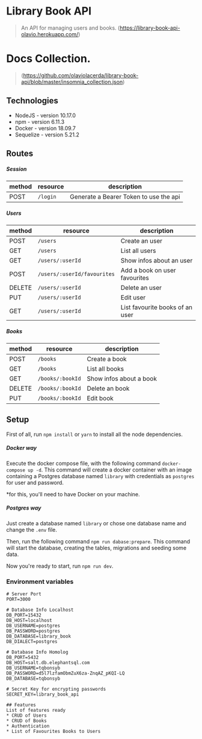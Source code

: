 # Library Book API
> An API for managing users and books. (https://library-book-api-olavio.herokuapp.com/)

# Docs Collection. 
> (https://github.com/olaviolacerda/library-book-api/blob/master/insomnia_collection.json)

## Technologies
* NodeJS - version 10.17.0
* npm - version 6.11.3
* Docker - version 18.09.7
* Sequelize - version 5.21.2

## Routes

##### Session

| method | resource | description                            |
|--------|----------|----------------------------------------|
| POST   | `/login` | Generate a Bearer Token to use the api |

##### Users

| method | resource | description                     |
|--------|----------|---------------------------------|
| POST   | `/users` | Create an user                  |
| GET    | `/users` | List all users                  |
| GET    | `/users/:userId` | Show infos about an user        |
| POST   | `/users/:userId/favourites` | Add a book on user favourites   |
| DELETE | `/users/:userId` | Delete an user                  |
| PUT    | `/users/:userId` | Edit user                       |
| GET    | `/users/:userId` | List favourite books of an user |

##### Books

| method | resource | description                     |
|--------|----------|---------------------------------|
| POST   | `/books` | Create a book                  |
| GET    | `/books` | List all books                  |
| GET    | `/books/:bookId` | Show infos about a book        |
| DELETE | `/books/:bookId` | Delete an book                  |
| PUT    | `/books/:bookId` | Edit book                       |

## Setup

First of all, run `npm install` or `yarn` to install all the node dependencies.

##### Docker way
Execute the docker compose file, with the following command `docker-compose up -d`. This command will create a docker container with an image containing a Postgres database named `library` with credentials as `postgres` for user and password.

*for this, you'll need to have Docker on your machine.

##### Postgres way
Just create a database named `library` or chose one database name and change the `.env` file.

Then, run the following command `npm run dabase:prepare`. This command will start the database, creating the tables, migrations and seeding some data.

Now you're ready to start, run `npm run dev`.

### Environment variables

```text
# Server Port
PORT=3000

# Database Info Localhost
DB_PORT=15432
DB_HOST=localhost
DB_USERNAME=postgres
DB_PASSWORD=postgres
DB_DATABASE=library_book
DB_DIALECT=postgres

# Database Info Homolog
DB_PORT=5432
DB_HOST=salt.db.elephantsql.com
DB_USERNAME=tqbonsyb
DB_PASSWORD=d5l7lzfamObmZuX6za-ZnqAZ_pKQI-LQ
DB_DATABASE=tqbonsyb

# Secret Key for encrypting passwords
SECRET_KEY=library_book_api

## Features
List of features ready
* CRUD of Users
* CRUD of Books
* Authentication
* List of Favourites Books to Users

